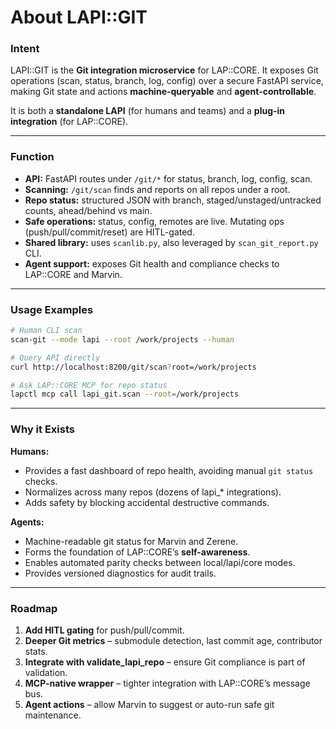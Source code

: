 # About LAPI::GIT

### Intent
LAPI::GIT is the **Git integration microservice** for LAP::CORE. It exposes Git operations (scan, status, branch, log, config) over a secure FastAPI service, making Git state and actions **machine-queryable** and **agent-controllable**.

It is both a **standalone LAPI** (for humans and teams) and a **plug-in integration** (for LAP::CORE).

---

### Function
- **API:** FastAPI routes under `/git/*` for status, branch, log, config, scan.  
- **Scanning:** `/git/scan` finds and reports on all repos under a root.  
- **Repo status:** structured JSON with branch, staged/unstaged/untracked counts, ahead/behind vs main.  
- **Safe operations:** status, config, remotes are live. Mutating ops (push/pull/commit/reset) are HITL-gated.  
- **Shared library:** uses `scanlib.py`, also leveraged by `scan_git_report.py` CLI.  
- **Agent support:** exposes Git health and compliance checks to LAP::CORE and Marvin.

---

### Usage Examples
```bash
# Human CLI scan
scan-git --mode lapi --root /work/projects --human

# Query API directly
curl http://localhost:8200/git/scan?root=/work/projects

# Ask LAP::CORE MCP for repo status
lapctl mcp call lapi_git.scan --root=/work/projects
```

---

### Why it Exists
**Humans:**  
- Provides a fast dashboard of repo health, avoiding manual `git status` checks.  
- Normalizes across many repos (dozens of lapi_* integrations).  
- Adds safety by blocking accidental destructive commands.

**Agents:**  
- Machine-readable git status for Marvin and Zerene.  
- Forms the foundation of LAP::CORE’s **self-awareness**.  
- Enables automated parity checks between local/lapi/core modes.  
- Provides versioned diagnostics for audit trails.

---

### Roadmap
1. **Add HITL gating** for push/pull/commit.  
2. **Deeper Git metrics** – submodule detection, last commit age, contributor stats.  
3. **Integrate with validate_lapi_repo** – ensure Git compliance is part of validation.  
4. **MCP-native wrapper** – tighter integration with LAP::CORE’s message bus.  
5. **Agent actions** – allow Marvin to suggest or auto-run safe git maintenance.  
